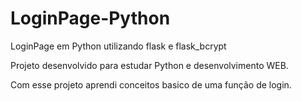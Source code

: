 # LoginPage-Python
 LoginPage em Python utilizando flask e flask_bcrypt

Projeto desenvolvido para estudar Python e desenvolvimento WEB.

Com esse projeto aprendi conceitos basico de uma função de login.
